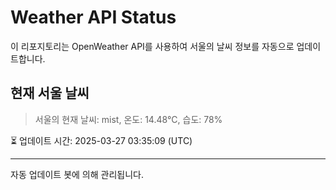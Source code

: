 
# Weather API Status

이 리포지토리는 OpenWeather API를 사용하여 서울의 날씨 정보를 자동으로 업데이트합니다.

## 현재 서울 날씨
> 서울의 현재 날씨: mist, 온도: 14.48°C, 습도: 78%

⏳ 업데이트 시간: 2025-03-27 03:35:09 (UTC)

---
자동 업데이트 봇에 의해 관리됩니다.
